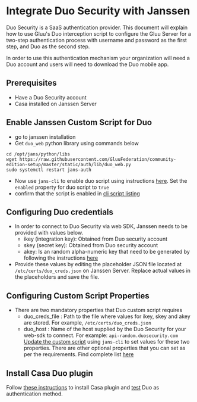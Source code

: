 # Integrate Duo Security with Janssen

Duo Security is a SaaS authentication provider. This document will explain how to use Gluu's Duo interception script to configure the Gluu Server for a two-step authentication process with username and password as the first step, and Duo as the second step.

In order to use this authentication mechanism your organization will need a Duo account and users will need to download the Duo mobile app.

## Prerequisites
- Have a Duo Security account
- Casa installed on Janssen Server


## Enable Janssen Custom Script for Duo
- go to janssen installation
- Get `duo_web` python library using commands below
```shell
cd /opt/jans/python/libs
wget https://raw.githubusercontent.com/GluuFederation/community-edition-setup/master/static/auth/lib/duo_web.py
sudo systemctl restart jans-auth
```
- Now use `jans-cli` to enable duo script using instructions [here](../../../admin/config-guide/jans-cli/im/im-custom-scripts.md#update-custom-scripts). Set the `enabled` property for duo script to `true`
- confirm that the script is enabled in [cli script listing](../../../admin/config-guide/jans-cli/im/im-custom-scripts.md#get-list-of-custom-scripts)

## Configuring Duo credentials
- In order to connect to Duo Security via web SDK, Janssen needs to be provided with values below.
    - ikey (integration key): Obtained from Duo security account
    - skey (secret key): Obtained from Duo security account
    - akey: Is an random alpha-numeric key that need to be generated by following the instructions [here](https://duo.com/docs/duoweb-v2)
- Provide these values by editing the placeholder JSON file located at `/etc/certs/duo_creds.json` on Janssen Server. Replace actual values in the placeholders and save the file.

## Configuring Custom Script Properties

- There are two mandatory properties that Duo custom script requires
    - duo_creds_file : Path to the file where values for ikey, skey and akey are stored. For example, `/etc/certs/duo_creds.json`
    - duo_host : Name of the host supplied by the Duo Security for your web-sdk to connect. For example: `api-random.duosecurity.com`
      [Update the custom script](https://jans.io/docs/admin/config-guide/jans-cli/cli-custom-scripts/#update-an-existing-custom-script) using `jans-cli` to set values for these two properties. There are other optional properties that you can set as per the requirements. Find complete list [here](TODO)

## Install Casa Duo plugin
Follow [these instructions](https://gluu.org/docs/casa/plugins/duo/#add-the-plugin-to-casa) to install Casa plugin and [test](https://gluu.org/docs/casa/plugins/duo/#testing) Duo as authentication method.  


